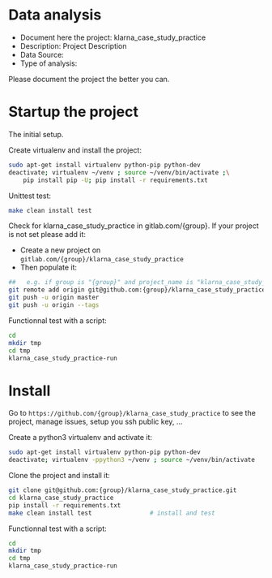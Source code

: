 # Data analysis
- Document here the project: klarna_case_study_practice
- Description: Project Description
- Data Source:
- Type of analysis:

Please document the project the better you can.

# Startup the project

The initial setup.

Create virtualenv and install the project:
```bash
sudo apt-get install virtualenv python-pip python-dev
deactivate; virtualenv ~/venv ; source ~/venv/bin/activate ;\
    pip install pip -U; pip install -r requirements.txt
```

Unittest test:
```bash
make clean install test
```

Check for klarna_case_study_practice in gitlab.com/{group}.
If your project is not set please add it:

- Create a new project on `gitlab.com/{group}/klarna_case_study_practice`
- Then populate it:

```bash
##   e.g. if group is "{group}" and project_name is "klarna_case_study_practice"
git remote add origin git@github.com:{group}/klarna_case_study_practice.git
git push -u origin master
git push -u origin --tags
```

Functionnal test with a script:

```bash
cd
mkdir tmp
cd tmp
klarna_case_study_practice-run
```

# Install

Go to `https://github.com/{group}/klarna_case_study_practice` to see the project, manage issues,
setup you ssh public key, ...

Create a python3 virtualenv and activate it:

```bash
sudo apt-get install virtualenv python-pip python-dev
deactivate; virtualenv -ppython3 ~/venv ; source ~/venv/bin/activate
```

Clone the project and install it:

```bash
git clone git@github.com:{group}/klarna_case_study_practice.git
cd klarna_case_study_practice
pip install -r requirements.txt
make clean install test                # install and test
```
Functionnal test with a script:

```bash
cd
mkdir tmp
cd tmp
klarna_case_study_practice-run
```
